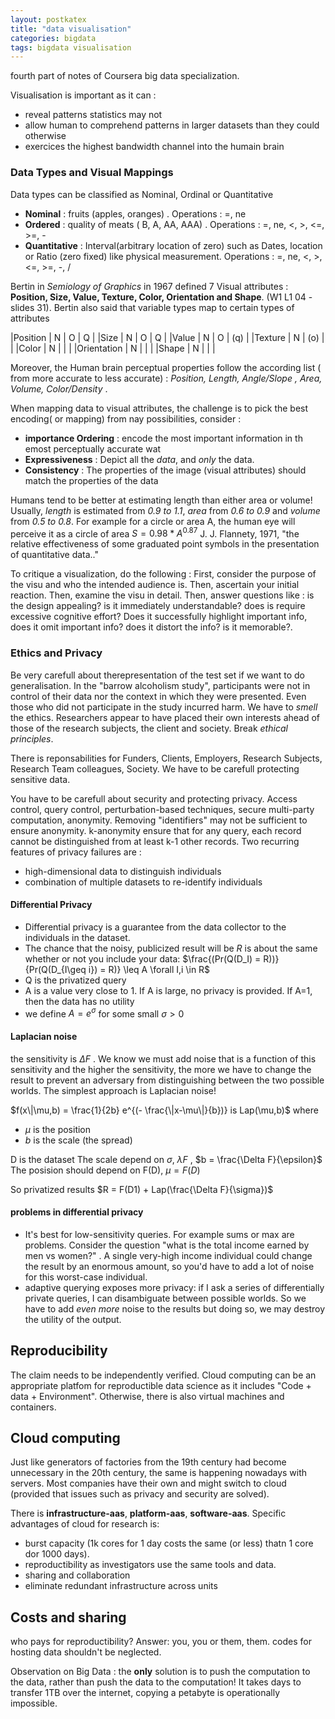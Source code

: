 ```yaml
---
layout: postkatex
title: "data visualisation"
categories: bigdata
tags: bigdata visualisation 
---
```


fourth part of notes of Coursera big data specialization.
<!--more-->

Visualisation is important as it can :

 - reveal patterns statistics may not
 - allow human to comprehend patterns in larger datasets than they could otherwise
 - exercices the highest bandwidth channel into the humain brain

### Data Types and Visual Mappings
Data types can be classified as Nominal, Ordinal or Quantitative

  - **Nominal** : fruits (apples, oranges) . Operations : =, ne
  - **Ordered** : quality of meats ( B, A, AA, AAA) . Operations : =, ne, <, >, <=, >=, -
  - **Quantitative** : Interval(arbitrary location of zero) such as Dates, location  or Ratio (zero fixed) like physical measurement. Operations : =, ne, <, >, <=, >=, -, /

Bertin in *Semiology of Graphics* in 1967 defined 7 Visual attributes : **Position, Size, Value, Texture, Color, Orientation and Shape**. (W1 L1 04 -slides 31).
Bertin also said that variable types map to certain types of attributes

 |Position    | N | O   |  Q  |
 |Size        | N | O   |  Q  |
 |Value       | N | O   | (q) | 
 |Texture     | N | (o) |     |
 |Color       | N |     |     |
 |Orientation | N |     |     |
 |Shape       | N |     |     |

Moreover, the Human brain perceptual properties follow the according list ( from more accurate to less accurate) : *Position, Length, Angle/Slope , Area, Volume, Color/Density* . 

When mapping data to visual attributes, the challenge is to pick the best encoding( or mapping) from nay possibilities, consider :

 - **importance Ordering** : encode the most important information in th emost perceptually accurate wat
 - **Expressiveness** : Depict all the *data*, and *only* the data.
 - **Consistency** : The properties of the image (visual attributes) should match the properties of the data

Humans tend to be better at estimating length than either area or volume! Usually, *length* is estimated from *0.9 to 1.1*, *area* from *0.6 to 0.9* and *volume* from *0.5 to 0.8*. For example for a circle or area A, the human eye will perceive it as a circle of area $S=0.98*A^0.87$ J. J. Flannety, 1971, "the relative effectiveness of some graduated point symbols in the presentation of quantitative data.."

To critique a visualization, do the following : First, consider the purpose of the visu and who the intended audience is. Then, ascertain your initial reaction. Then, examine the visu in detail. Then, answer questions like : is the design appealing? is it immediately understandable? does is require excessive cognitive effort? Does it successfully highlight important info, does it omit important info? does it distort the info? is it memorable?.

### Ethics and Privacy
Be very carefull about therepresentation of the test  set if we want to do generalisation.
In the "barrow alcoholism study", participants were not in control of their data nor the context in which they were presented.
Even those who did not participate in the study incurred harm. We have to *smell* the ethics. Researchers appear to have placed their own interests ahead of those of the research subjects, the client and society. Break *ethical principles*.

There is reponsabilities for Funders, Clients, Employers, Research Subjects, Research Team colleagues, Society.
We have to be carefull protecting sensitive data.

You have to be carefull about security and protecting privacy. Access control, query control, perturbation-based techniques, secure multi-party computation, anonymity.
Removing "identifiers" may not be sufficient to ensure anonymity. k-anonymity ensure that for any query, each record cannot be distinguished from at least k-1 other records. 
Two recurring features of privacy failures are :

 - high-dimensional data to distinguish individuals
 - combination of multiple datasets to re-identify individuals 

#### Differential Privacy

 - Differential privacy is a guarantee from the data collector to the individuals in the dataset.
 - The chance that the noisy, publicized result will be *R* is about the same whether or not you include your data:  $\frac{(Pr(Q(D_I) = R))}{Pr(Q(D_{I\geq i}) = R)} \leq A \forall I,i \in R$
 - Q is the privatized query
 - A is a value very close to 1. If A is large, no privacy is provided. If A=1, then the data has no utility
 - we define $A = e^\sigma$ for some small $\sigma > 0$


#### Laplacian noise
 the sensitivity is $\Delta F$ . We know we must add noise that is a function of this sensitivity and the higher the sensitivity, the more we have to change the result to prevent an adversary from distinguishing between the two possible worlds. The simplest approach is Laplacian noise!

$f(x\|\mu,b) = \frac{1}{2b} e^{(- \frac{\|x-\mu\|}{b})}  is Lap(\mu,b)$ where 
 - $\mu$ is the position
 - $b$ is the scale (the spread)

D is the dataset
The scale depend on $\sigma$, $\lambda F$ , $b = \frac{\Delta F}{\epsilon}$
The posision should depend on F(D), $\mu = F(D)$

So privatized results $R = F(D1) + Lap(\frac{\Delta F}{\sigma})$

#### problems in differential privacy

 - It's best for low-sensitivity queries. For example sums or max are problems. Consider the question "what is the total income earned by men vs women?" . A single very-high income individual could change the result by an enormous amount, so you'd have to add a lot of noise for this worst-case individual. 
 - adaptive querying exposes more privacy: if I ask a series of differentially private queries, I can disambiguate between possible worlds. So we have to add *even more* noise to the results but doing so, we may destroy the utility of the output.

## Reproducibility
The claim needs to be independently verified. Cloud computing can be an appropriate platfom for reproductible data science as it includes "Code + data + Environment". Otherwise, there is also virtual machines and containers.

## Cloud computing
Just like generators of factories from the 19th century had become unnecessary in the 20th century, the same is happening nowadays with servers. Most companies have their own and might switch to cloud (provided that issues such as privacy and security are solved).

There is **infrastructure-aas**, **platform-aas**, **software-aas**.
Specific advantages of cloud for research is:

 - burst capacity (1k cores for 1 day costs the same (or less) thatn 1 core dor 1000 days).
 - reproductibility as investigators use the same tools and data.
 - sharing and collaboration
 - eliminate redundant infrastructure across units


## Costs and sharing
who pays for reproductibility? Answer: you, you or them, them. codes for hosting data shouldn't be neglected.

Observation on Big Data : the **only** solution is to push the computation to the data, rather than push the data to the computation! It takes days to transfer 1TB over the internet, copying a petabyte is operationally impossible.